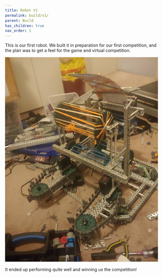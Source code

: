 ```yaml
---
title: Robot V1
permalink: build/v1/
parent: Build
has_children: true
nav_order: 1
---
```


This is our first robot. We built it in preparation for our first competition,
and the plan was to get a feel for the game and virtual competition.

![](images/20210119_190349.jpg)

It ended up performing quite well and winning us the competition!
